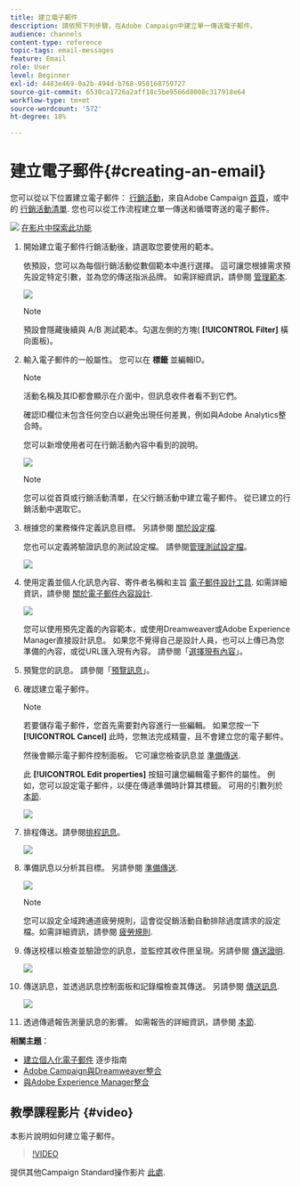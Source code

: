 ```yaml
---
title: 建立電子郵件
description: 請依照下列步驟，在Adobe Campaign中建立單一傳送電子郵件。
audience: channels
content-type: reference
topic-tags: email-messages
feature: Email
role: User
level: Beginner
exl-id: 4483e469-0a2b-494d-b768-950168759727
source-git-commit: 6530ca1726a2aff18c5be9566d8008c317918e64
workflow-type: tm+mt
source-wordcount: '572'
ht-degree: 18%

---
```


# 建立電子郵件{#creating-an-email}

您可以從以下位置建立電子郵件： [行銷活動](../../start/using/marketing-activities.md#creating-a-marketing-activity)，來自Adobe Campaign [首頁](../../start/using/interface-description.md#home-page)，或中的 [行銷活動清單](../../start/using/marketing-activities.md#about-marketing-activities). 您也可以從工作流程建立單一傳送和循環寄送的電子郵件。

![](assets/do-not-localize/how-to-video.png) [在影片中探索此功能](#video)

1. 開始建立電子郵件行銷活動後，請選取您要使用的範本。

   依預設，您可以為每個行銷活動從數個範本中進行選擇。 這可讓您根據需求預先設定特定引數，並為您的傳送指派品牌。 如需詳細資訊，請參閱 [管理範本](../../start/using/marketing-activity-templates.md).

   ![](assets/email_creation_1.png)

   >[!NOTE]
   >
   >預設會隱藏後續與 A/B 測試範本。勾選左側的方塊( **[!UICONTROL Filter]** 橫向面板)。

1. 輸入電子郵件的一般屬性。 您可以在 **標籤** 並編輯ID。

   >[!NOTE]
   >
   >活動名稱及其ID都會顯示在介面中，但訊息收件者看不到它們。
   >
   >確認ID欄位未包含任何空白以避免出現任何差異，例如與Adobe Analytics整合時。

   您可以新增使用者可在行銷活動內容中看到的說明。

   ![](assets/email_creation_2.png)

   >[!NOTE]
   >
   >您可以從首頁或行銷活動清單，在父行銷活動中建立電子郵件。 從已建立的行銷活動中選取它。

1. 根據您的業務條件定義訊息目標。 另請參閱 [關於設定檔](../../audiences/using/about-profiles.md).

   您也可以定義將驗證訊息的測試設定檔。 請參閱[管理測試設定檔](../../audiences/using/managing-test-profiles.md)。

   ![](assets/email_creation_3.png)

1. 使用定義並個人化訊息內容、寄件者名稱和主旨 [電子郵件設計工具](../../designing/using/designing-content-in-adobe-campaign.md). 如需詳細資訊，請參閱 [關於電子郵件內容設計](../../designing/using/designing-content-in-adobe-campaign.md).

   ![](assets/email_creation_4.png)

   您可以使用預先定義的內容範本，或使用Dreamweaver或Adobe Experience Manager直接設計訊息。 如果您不覺得自己是設計人員，也可以上傳已為您準備的內容，或從URL匯入現有內容。 請參閱「[選擇現有內容](../../designing/using/using-existing-content.md)」。

1. 預覽您的訊息。 請參閱「[預覽訊息](../../sending/using/previewing-messages.md)」。
1. 確認建立電子郵件。

   >[!NOTE]
   >
   >若要儲存電子郵件，您首先需要對內容進行一些編輯。 如果您按一下 **[!UICONTROL Cancel]** 此時，您無法完成精靈，且不會建立您的電子郵件。

   然後會顯示電子郵件控制面板。 它可讓您檢查訊息並 [準備傳送](../../sending/using/preparing-the-send.md).

   此 **[!UICONTROL Edit properties]** 按鈕可讓您編輯電子郵件的屬性。 例如，您可以設定電子郵件，以便在傳遞準備時計算其標籤。  可用的引數列於 [本節](../../administration/using/configuring-email-channel.md#list-of-email-properties).

   ![](assets/delivery_dashboard_2.png)

1. 排程傳送。請參閱[排程訊息](../../sending/using/about-scheduling-messages.md)。

   ![](assets/delivery_planning.png)

1. 準備訊息以分析其目標。 另請參閱 [準備傳送](../../sending/using/confirming-the-send.md).

   ![](assets/preparing_delivery_2.png)

   >[!NOTE]
   >
   >您可以設定全域跨通道疲勞規則，這會從促銷活動自動排除過度請求的設定檔。如需詳細資訊，請參閱 [疲勞規則](../../sending/using/fatigue-rules.md).

1. 傳送校樣以檢查並驗證您的訊息，並監控其收件匣呈現。另請參閱 [傳送證明](../../sending/using/sending-proofs.md).

   ![](assets/bat_select.png)

1. 傳送訊息，並透過訊息控制面板和記錄檔檢查其傳送。 另請參閱 [傳送訊息](../../sending/using/confirming-the-send.md).

   ![](assets/confirm_delivery.png)

1. 透過傳遞報告測量訊息的影響。 如需報告的詳細資訊，請參閱 [本節](../../reporting/using/about-dynamic-reports.md).

**相關主題**：

* [建立個人化電子郵件](../../channels/using/key-steps-to-send-a-message.md) 逐步指南
* [Adobe Campaign與Dreamweaver整合](../../designing/using/using-integrations.md#editing-content-in-dreamweaver)
* [與Adobe Experience Manager整合](../../integrating/using/integrating-with-experience-manager.md)

## 教學課程影片 {#video}

本影片說明如何建立電子郵件。

>[!VIDEO](https://video.tv.adobe.com/v/23721?quality=12)

提供其他Campaign Standard操作影片 [此處](https://experienceleague.adobe.com/docs/campaign-standard-learn/tutorials/overview.html?lang=zh-Hant).
